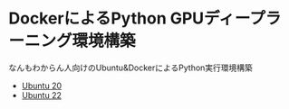 # DockerによるPython GPUディープラーニング環境構築

なんもわからん人向けのUbuntu&DockerによるPython実行環境構築

- [Ubuntu 20](Ubuntu20/Ubuntu20_setup.md)
- [Ubuntu 22](Ubuntu22/Ubuntu22_setup.md)
